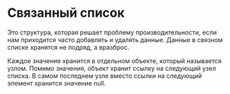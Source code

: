 # Связанный список

Это структура, которая решает проблему производительности, если нам приходится часто добавлять и удалять данные. Данные в связном списке хранятся не подряд, а вразброс.

Каждое значение хранится в отдельном объекте, который называется узлом. Помимо значения, объект хранит ссылку на следующий узел списка. В самом последнем узле вместо ссылки на следующий элемент хранится значение null.
